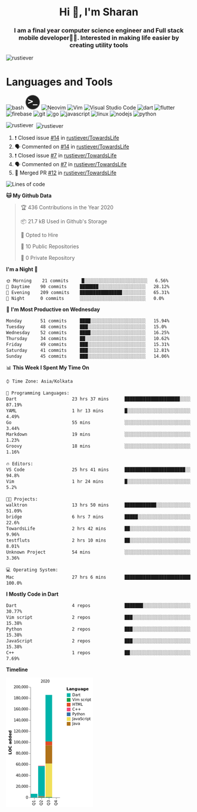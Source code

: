 <h1 align="center">Hi 👋, I'm Sharan</h1>
<h3 align="center">I am a final year computer science engineer and Full stack mobile developer👨‍💻. Interested in making life easier by creating utility tools</h3>


<p align="left"> <img src="https://komarev.com/ghpvc/?username=rustiever" alt="rustiever" /> </p>

<!-- * 🔭 I’m currently working on [Bridge](https://github.com/rustiever/bridge)

* 🌱 I’m currently learning **Flutter, Golang**

* 📫 How to reach me **sharanneeded@gmail.com**

* ⚡ Available for Freelance projects/internship opportunities. -->

# Languages and Tools

<p align="left">

  <img src="https://www.vectorlogo.zone/logos/gnu_bash/gnu_bash-icon.svg" alt="bash" width="40" height="40"/>

  <img src="https://raw.githubusercontent.com/github/explore/d92924b1d925bb134e308bd29c9de6c302ed3beb/topics/terminal/terminal.png" alt="Terminal" width="40" height="40"/> 

  <img src="https://www.vectorlogo.zone/logos/neovimio/neovimio-icon.svg" alt="Neovim" width="40" height="40"/> 
  
  <img src="https://www.vectorlogo.zone/logos/vim/vim-icon.svg" alt="Vim" width="40" height="40"/> 

  <img src="https://www.vectorlogo.zone/logos/visualstudio_code/visualstudio_code-icon.svg" alt="Visual Studio Code" width="40" height="40"/> 

  <img src="https://www.vectorlogo.zone/logos/dartlang/dartlang-icon.svg" alt="dart" width="40" height="40"/>

  <img src="https://www.vectorlogo.zone/logos/flutterio/flutterio-icon.svg" alt="flutter" width="40" height="40"/> 
  
  <img src="https://www.vectorlogo.zone/logos/firebase/firebase-icon.svg" alt="firebase" width="40" height="40"/>

  <img src="https://www.vectorlogo.zone/logos/git-scm/git-scm-icon.svg" alt="git" width="40" height="40"/> 

  <img src="https://devicons.github.io/devicon/devicon.git/icons/go/go-original.svg" alt="go" width="40" height="40"/>

  <img src="https://devicons.github.io/devicon/devicon.git/icons/javascript/javascript-original.svg" alt="javascript" width="40" height="40"/>
  
  <img src="https://devicons.github.io/devicon/devicon.git/icons/linux/linux-original.svg" alt="linux" width="40" height="40"/> 

  <img src="https://devicons.github.io/devicon/devicon.git/icons/nodejs/nodejs-original-wordmark.svg" alt="nodejs" width="40" height="40"/>

  <img src="https://devicons.github.io/devicon/devicon.git/icons/python/python-original.svg" alt="python" width="40" height="40"/>
  </p>
  <p> <img align="left" src="https://github-readme-stats.vercel.app/api/top-langs/?username=rustiever&layout=compact&hide=html" alt="rustiever" /></p>

  <p>&nbsp; <img align="center" src="https://github-readme-stats.vercel.app/api?username=rustiever&show_icons=true" alt="rustiever" /></p>

<!--START_SECTION:activity-->
1. ❗️ Closed issue [#14](https://github.com/rustiever/TowardsLife/issues/14) in [rustiever/TowardsLife](https://github.com/rustiever/TowardsLife)
2. 🗣 Commented on [#14](https://github.com/rustiever/TowardsLife/issues/14) in [rustiever/TowardsLife](https://github.com/rustiever/TowardsLife)
3. ❗️ Closed issue [#7](https://github.com/rustiever/TowardsLife/issues/7) in [rustiever/TowardsLife](https://github.com/rustiever/TowardsLife)
4. 🗣 Commented on [#7](https://github.com/rustiever/TowardsLife/issues/7) in [rustiever/TowardsLife](https://github.com/rustiever/TowardsLife)
5. 🎉 Merged PR [#12](https://github.com/rustiever/TowardsLife/pull/12) in [rustiever/TowardsLife](https://github.com/rustiever/TowardsLife)
<!--END_SECTION:activity-->

<!--START_SECTION:waka-->
![Lines of code](https://img.shields.io/badge/From%20Hello%20World%20I%27ve%20Written-1.4%20million%20lines%20of%20code-blue)

**🐱 My Github Data** 

> 🏆 436 Contributions in the Year 2020
 > 
> 📦 21.7 kB Used in Github's Storage 
 > 
> 💼 Opted to Hire
 > 
> 📜 10 Public Repositories
 > 
> 🔑 0 Private Repository 
 > 
**I'm a Night 🦉** 

```text
🌞 Morning    21 commits     █░░░░░░░░░░░░░░░░░░░░░░░░   6.56% 
🌆 Daytime    90 commits     ███████░░░░░░░░░░░░░░░░░░   28.12% 
🌃 Evening    209 commits    ████████████████░░░░░░░░░   65.31% 
🌙 Night      0 commits      ░░░░░░░░░░░░░░░░░░░░░░░░░   0.0%

```
📅 **I'm Most Productive on Wednesday** 

```text
Monday       51 commits     ████░░░░░░░░░░░░░░░░░░░░░   15.94% 
Tuesday      48 commits     ███░░░░░░░░░░░░░░░░░░░░░░   15.0% 
Wednesday    52 commits     ████░░░░░░░░░░░░░░░░░░░░░   16.25% 
Thursday     34 commits     ██░░░░░░░░░░░░░░░░░░░░░░░   10.62% 
Friday       49 commits     ███░░░░░░░░░░░░░░░░░░░░░░   15.31% 
Saturday     41 commits     ███░░░░░░░░░░░░░░░░░░░░░░   12.81% 
Sunday       45 commits     ███░░░░░░░░░░░░░░░░░░░░░░   14.06%

```


📊 **This Week I Spent My Time On** 

```text
⌚︎ Time Zone: Asia/Kolkata

💬 Programming Languages: 
Dart                     23 hrs 37 mins      █████████████████████░░░░   87.19% 
YAML                     1 hr 13 mins        █░░░░░░░░░░░░░░░░░░░░░░░░   4.49% 
Go                       55 mins             ░░░░░░░░░░░░░░░░░░░░░░░░░   3.44% 
Markdown                 19 mins             ░░░░░░░░░░░░░░░░░░░░░░░░░   1.23% 
Groovy                   18 mins             ░░░░░░░░░░░░░░░░░░░░░░░░░   1.16%

🔥 Editors: 
VS Code                  25 hrs 41 mins      ███████████████████████░░   94.8% 
Vim                      1 hr 24 mins        █░░░░░░░░░░░░░░░░░░░░░░░░   5.2%

🐱‍💻 Projects: 
walktron                 13 hrs 50 mins      ████████████░░░░░░░░░░░░░   51.09% 
bridge                   6 hrs 7 mins        █████░░░░░░░░░░░░░░░░░░░░   22.6% 
TowardsLife              2 hrs 42 mins       ██░░░░░░░░░░░░░░░░░░░░░░░   9.96% 
testfluts                2 hrs 10 mins       ██░░░░░░░░░░░░░░░░░░░░░░░   8.01% 
Unknown Project          54 mins             ░░░░░░░░░░░░░░░░░░░░░░░░░   3.36%

💻 Operating System: 
Mac                      27 hrs 6 mins       █████████████████████████   100.0%

```

**I Mostly Code in Dart** 

```text
Dart                     4 repos             ███████░░░░░░░░░░░░░░░░░░   30.77% 
Vim script               2 repos             ███░░░░░░░░░░░░░░░░░░░░░░   15.38% 
Python                   2 repos             ███░░░░░░░░░░░░░░░░░░░░░░   15.38% 
JavaScript               2 repos             ███░░░░░░░░░░░░░░░░░░░░░░   15.38% 
C++                      1 repos             ██░░░░░░░░░░░░░░░░░░░░░░░   7.69%

```


**Timeline**

![Chart not found](https://github.com/rustiever/rustiever/blob/master/charts/bar_graph.png) 


<!--END_SECTION:waka-->